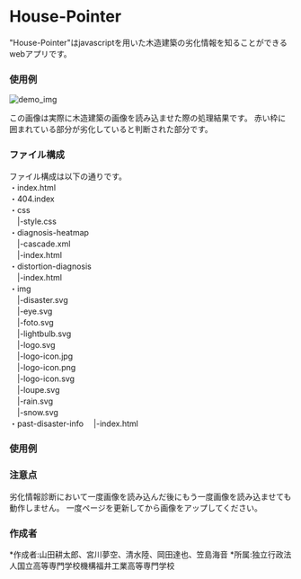 # House-Pointer
 
"House-Pointer"はjavascriptを用いた木造建築の劣化情報を知ることができるwebアプリです。
 
 
### 使用例
![demo_img](https://drive.google.com/file/d/1dyTpHG1i-LlEkAiMCla-iXub1Kc1ZsWe/view?usp=sharing) 

この画像は実際に木造建築の画像を読み込ませた際の処理結果です。  赤い枠に囲まれている部分が劣化していると判断された部分です。


### ファイル構成
 ファイル構成は以下の通りです。  
・index.html  
・404.index    
・css  
　|-style.css  
・diagnosis-heatmap  
　|-cascade.xml  
　|-index.html  
・distortion-diagnosis  
　|-index.html  
・img  
　|-disaster.svg  
　|-eye.svg  
　|-foto.svg  
　|-lightbulb.svg  
　|-logo.svg  
　|-logo-icon.jpg  
　|-logo-icon.png  
　|-logo-icon.svg  
　|-loupe.svg  
　|-rain.svg  
　|-snow.svg  
・past-disaster-info
　|-index.html

### 使用例
 


### 注意点
 
劣化情報診断において一度画像を読み込んだ後にもう一度画像を読み込ませても動作しません。
一度ページを更新してから画像をアップしてください。
 
### 作成者
*作成者:山田耕太郎、宮川夢空、清水陸、岡田達也、笠島海音
*所属:独立行政法人国立高等専門学校機構福井工業高等専門学校

